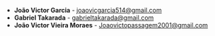 - **João Victor Garcia** - joaovicgarcia514@gmail.com
- **Gabriel Takarada** - gabrieltakarada@gmail.com
- **João Victor Vieira Moraes** - Joaovictopassagem2001@gmail.com
